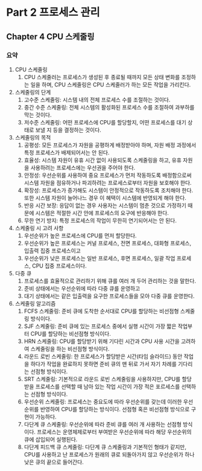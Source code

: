 # Part 2 프로세스 관리

## Chapter 4 CPU 스케줄링

### 요약

1. CPU 스케줄링
    1. CPU 스케줄러는 프로세스가 생성된 후 종료될 때까지 모든 상태 변화를 조정하는 일을 하며, CPU 스케줄링은 CPU 스케줄러가 하는 모든 작업을 가리킨다.
2. 스케줄링의 단계
    1. 고수준 스케줄링: 시스템 내의 전체 프로세스 수를 조절하는 것이다.
    2. 중간 수준 스케줄링: 전체 시스템의 활성화된 프로세스 수를 조절하여 과부하를 막는 것이다.
    3. 저수준 스케줄링: 어떤 프로세스에 CPU를 할당할지, 어떤 프로세스를 대기 상태로 보낼 지 등을 결정하는 것이다.
3. 스케줄링의 목적
    1. 공평성: 모든 프로세스가 자원을 공평하게 배정받아야 하며, 자원 배정 과정에서 특정 프로세스가 배제되어서는 안 된다.
    2. 효율성: 시스템 자원이 유휴 시간 없이 사용되도록 스케줄링을 하고, 유휴 자원을 사용하려는 프로세스에는 우선권을 주어야 한다.
    3. 안정성: 우선순위를 사용하여 중요 프로세스가 먼저 작동하도록 배정함으로써 시스템 자원을 점유하거나 파괴하려는 프로세스로부터 자원을 보호해야 한다.
    4. 확장성: 프로세스가 증가해도 시스템이 안정적으로 작동하도록 조치해야 한다. 또한 시스템 자원이 늘어나느 경우 이 혜택이 시스템에 반영되게 해야 한다.
    5. 반응 시간 보장: 응답이 없는 경우 사용자는 시스템이 멈춘 것으로 가정하기 때문에 시스템은 적절한 시간 안에 프로세스의 요구에 반응해야 한다.
    6. 무한 연기 방지: 특정 프로세스의 작업이 무한히 연기되어서는 안 된다.
4. 스케줄링 시 고려 사항
    1. 우선순위가 높은 프로세스에 CPU를 먼저 할당한다.
    2. 우선순위가 높은 프로세스는 커널 프로세스, 전면 프로세스, 대화형 프로세스, 입출력 집중 프로세스이고
    3. 우선순위가 낮은 프로세스는 일반 프로세스, 후면 프로세스, 일괄 작업 프로세스, CPU 집중 프로세스이다.
5. 다중 큐
    1. 프로세스를 효율적으로 관리하기 위해 큐를 여러 개 두어 관리하는 것을 말한다.
    2. 준비 상태에서는 우선순위에 따라 다중 큐를 운영하고
    3. 대기 상태에서는 같은 입출력을 요구한 프로세스들을 모아 다중 큐를 운영한다.
6. 스케줄링 알고리즘
    1. FCFS 스케줄링: 준비 큐에 도착한 순서대로 CPU를 할당하는 비선점형 스케줄링 방식이다.
    2. SJF 스케줄링: 준비 큐에 있는 프로세스 중에서 실행 시간이 가장 짧은 작업부터 CPU를 할당하는 비선점형 방식이다.
    3. HRN 스케줄링: CPU를 할당받기 위해 기다린 시간과 CPU 사용 시간을 고려하여 스케줄링을 하는 비선점형 방식이다.
    4. 라운드 로빈 스케줄링: 한 프로세스가 할당받은 시간(타임 슬라이드) 동안 작업을 하다가 작업을 완료하지 못하면 준비 큐의 맨 뒤로 가서 자기 차례를 기다리는 선점형 방식이다.
    5. SRT 스케줄링: 기본적으로 라운드 로빈 스케줄링을 사용하지만, CPU를 할당받을 프로세스를 선택할 때 남아 있는 작업 시간이 가장 적은 포르세스를 선택하는 선점형 방식이다.
    6. 우선순위 스케줄링: 프로세스는 중요도에 따라 우선순위를 갖는데 이러한 우선순위를 반영하여 CPU를 할당하는 방식이다. 선점형 혹은 비선점형 방식으로 구현이 가능하다.
    7. 다단계 큐 스케줄링: 우선순위에 따라 준비 큐를 여러 개 사용하는 선점형 방식이다. 프로세스는 운영체제로부터 부여받은 우선순위에 따라 해당 우선순위의 큐에 삽입되어 실행된다.
    8. 다단계 피드백 큐 스케줄링: 다단계 큐 스케줄링과 기본적인 형태가 같지만, CPU를 사용하고 난 프로세스가 원래의 큐로 되돌아가지 않고 우선순위가 하나 낮은 큐의 끝으로 들어간다.
